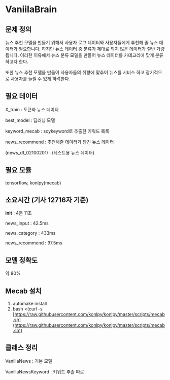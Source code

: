 # VaniilaBrain

## 문제 정의

뉴스 추천 모델을 만들기 위해서 사용자 로그 데이터와 사용자들에게 추천해 줄 뉴스 데이터가 필요합니다. 하지만 뉴스 데이터 중 분류가 제대로 되지 않은 데이터가 절반 가량 됩니다. 이러한 이유에서 뉴스 분류 모델을 만들어 뉴스 데이터를 카테고리에 맞게 분류하고자 한다.

또한 뉴스 추천 모델을 만들어 사용자들의 취향에 맞추어 뉴스를 서비스 하고 장기적으로 사용자를 늘릴 수 있게 하려한다.

## 필요 데이터

X_train : 토큰화 뉴스 데이터

best_model : 딥러닝 모델

keyword_mecab : soykeyword로 추출한 키워드 목록

news_recommend : 추천해줄 데이터가 담긴 뉴스 데이터

(news_df_02100201) : (테스트용 뉴스 데이터)

## 필요 모듈

tensorflow, konlpy(mecab)

## 소요시간 (기사 12716자 기준)

**init** : 4분 11초

news_input : 42.5ms

news_category : 433ms

news_recommend : 97.5ms

## 모델 정확도

약 80%

## Mecab 설치

1. automake install
2. bash <(curl -s [https://raw.githubusercontent.com/konlpy/konlpy/master/scripts/mecab.sh](https://raw.githubusercontent.com/konlpy/konlpy/master/scripts/mecab.sh))

## 클래스 정리

VanillaNews : 기본 모델

VanillaNewsKeyword : 키워드 추출 따로
